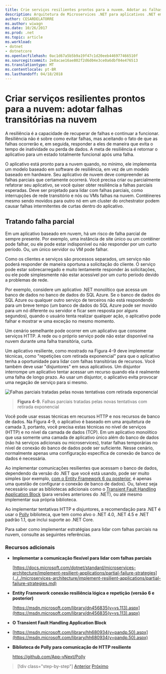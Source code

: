 ```yaml
---
title: Crie serviços resilientes prontos para a nuvem. Adotar as falhas transitórias na nuvem
description: Arquitetura de Microservices .NET para aplicativos .NET em contêineres | Crie serviços resilientes prontos para a nuvem. Adotar as falhas transitórias na nuvem
author: CESARDELATORRE
ms.author: wiwagn
ms.date: 10/26/2017
ms.prod: .net
ms.topic: article
ms.workload:
- dotnet
- dotnetcore
ms.openlocfilehash: 0ac1d67a5b5b9a19f47c1d20eeb446977466510f
ms.sourcegitcommit: 2e8acae16ae802f2d6d04e3ce0a6dbf04e476513
ms.translationtype: MT
ms.contentlocale: pt-BR
ms.lasthandoff: 04/18/2018
---
```

# <a name="build-resilient-services-ready-for-the-cloud-embrace-transient-failures-in-the-cloud"></a>Criar serviços resilientes prontos para a nuvem: adotar falhas transitórias na nuvem

A resiliência é a capacidade de recuperar de falhas e continuar a funcionar. Resiliência não é sobre como evitar falhas, mas aceitando o fato de que as falhas ocorrerão e, em seguida, responder a eles de maneira que evita o tempo de inatividade ou perda de dados. A meta de resiliência é retornar o aplicativo para um estado totalmente funcional após uma falha.

O aplicativo está pronto para a nuvem quando, no mínimo, ele implementa um modelo baseado em software de resiliência, em vez de um modelo baseado em hardware. Seu aplicativo de nuvem deve compreender as falhas parciais que certamente ocorrerá. Você precisa criar ou parcialmente refatorar seu aplicativo, se você quiser obter resiliência a falhas parciais esperadas. Deve ser projetado para lidar com falhas parciais, como interrupções de rede transitório e nós ou VMs falhas na nuvem. Contêineres mesmo sendo movidos para outro nó em um cluster do orchestrator podem causar falhas intermitentes de curtas dentro do aplicativo.

## <a name="handling-partial-failure"></a>Tratando falha parcial

Em um aplicativo baseado em nuvem, há um risco de falha parcial de sempre presente. Por exemplo, uma instância de site único ou um contêiner pode falhar, ou ele pode estar indisponível ou não responder por um curto período. Ou, um único servidor ou VM pode falhar.

Como os clientes e serviços são processos separados, um serviço não poderá responder de maneira oportuna a solicitação do cliente. O serviço pode estar sobrecarregado e muito lentamente responder às solicitações, ou ele pode simplesmente não estar acessível por um curto período devido a problemas de rede.

Por exemplo, considere um aplicativo .NET monolítico que acessa um banco de dados no banco de dados do SQL Azure. Se o banco de dados do SQL Azure ou qualquer outro serviço de terceiros não está respondendo para um breve tempo (um banco de dados do SQL Azure pode ser movido para um nó diferente ou servidor e ficar sem resposta por alguns segundos), quando o usuário tenta realizar qualquer ação, o aplicativo pode falhar e mostrar w uma exceção no mesmo momento.

Um cenário semelhante pode ocorrer em um aplicativo que consome serviços HTTP. A rede ou o próprio serviço pode não estar disponível na nuvem durante uma falha transitória, curta.

Um aplicativo resiliente, como mostrado na Figura 4-9 deve implementar técnicas, como "repetições com retirada exponencial" para que o aplicativo tenha a oportunidade para lidar com falhas transitórias de recursos. Você também deve usar "disjuntores" em seus aplicativos. Um disjuntor interrompe um aplicativo tentar acessar um recurso quando ela é realmente uma falha de longo prazo. Ao usar um disjuntor, o aplicativo evita provocar uma negação de serviço para si mesmo.

![Falhas parciais tratadas pelas novas tentativas com retirada exponencial](./media/image9.png)

> **Figura 4-9.** Falhas parciais tratadas pelas novas tentativas com retirada exponencial

Você pode usar essas técnicas em recursos HTTP e nos recursos de banco de dados. Na Figura 4-9, o aplicativo é baseado em uma arquitetura de camada 3, portanto, você precisa estas técnicas no nível de serviços (HTTP) e no nível da camada de dados (TCP). Em um aplicativo monolítico que usa somente uma camada de aplicativo único além do banco de dados (não há serviços adicionais ou microservices), tratar falhas temporárias no nível de conexão do banco de dados pode ser suficiente. Nesse cenário, normalmente apenas uma configuração específica de conexão de banco de dados é necessária.

Ao implementar comunicações resilientes que acessam o banco de dados, dependendo da versão do .NET que você está usando, pode ser muito simples (por exemplo, [com o Entity Framework 6 ou posterior](https://msdn.microsoft.com/library/dn456835(v=vs.113).aspx), é apenas uma questão de configurar o conexão de banco de dados). Ou, talvez seja necessário usar as bibliotecas adicionais como o [Transient Fault Handling Application Block](https://msdn.microsoft.com/library/hh680934(v=pandp.50).aspx) (para versões anteriores do .NET), ou até mesmo implementar sua própria biblioteca.

Ao implementar tentativas HTTP e disjuntores, a recomendação para .NET é usar o [Polly](https://github.com/App-vNext/Polly) biblioteca, que tem como alvo o .NET 4.0, .NET 4.5 e .NET padrão 1.1, que inclui suporte ao .NET Core.

Para saber como implementar estratégias para lidar com falhas parciais na nuvem, consulte as seguintes referências.

### <a name="additional-resources"></a>Recursos adicionais

-   **Implementar a comunicação flexível para lidar com falhas parciais**

    [https://docs.microsoft.com/dotnet/standard/microservices-architecture/implement-resilient-applications/partial-failure-strategies](../../microservices-architecture/implement-resilient-applications/partial-failure-strategies.md)

-   **Entity Framework conexão resiliência lógica e repetição (versão 6 e posterior)**

    [https://msdn.microsoft.com/library/dn456835(v=vs.113).aspx](https://msdn.microsoft.com/library/dn456835(v=vs.113).aspx)

-   **O Transient Fault Handling Application Block**

-   [https://msdn.microsoft.com/library/hh680934(v=pandp.50).aspx](https://msdn.microsoft.com/library/hh680934(v=pandp.50).aspx)

-   **Biblioteca de Polly para comunicação de HTTP resiliente**

    https://github.com/App-vNext/Polly

>[!div class="step-by-step"]
[Anterior](when-to-deploy-windows-containers-to-azure-container-service-kubernetes.md)
[Próximo](modernize-your-apps-with-monitoring-and-telemetry.md)
